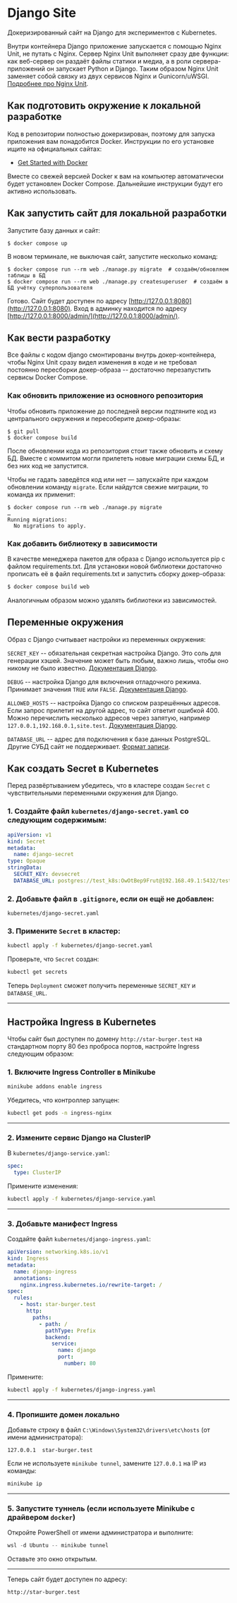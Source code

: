 # Django Site

Докеризированный сайт на Django для экспериментов с Kubernetes.

Внутри контейнера Django приложение запускается с помощью Nginx Unit, не путать с Nginx. Сервер Nginx Unit выполняет сразу две функции: как веб-сервер он раздаёт файлы статики и медиа, а в роли сервера-приложений он запускает Python и Django. Таким образом Nginx Unit заменяет собой связку из двух сервисов Nginx и Gunicorn/uWSGI. [Подробнее про Nginx Unit](https://unit.nginx.org/).

## Как подготовить окружение к локальной разработке

Код в репозитории полностью докеризирован, поэтому для запуска приложения вам понадобится Docker. Инструкции по его установке ищите на официальных сайтах:

- [Get Started with Docker](https://www.docker.com/get-started/)

Вместе со свежей версией Docker к вам на компьютер автоматически будет установлен Docker Compose. Дальнейшие инструкции будут его активно использовать.

## Как запустить сайт для локальной разработки

Запустите базу данных и сайт:

```shell
$ docker compose up
```

В новом терминале, не выключая сайт, запустите несколько команд:

```shell
$ docker compose run --rm web ./manage.py migrate  # создаём/обновляем таблицы в БД
$ docker compose run --rm web ./manage.py createsuperuser  # создаём в БД учётку суперпользователя
```

Готово. Сайт будет доступен по адресу [http://127.0.0.1:8080](http://127.0.0.1:8080). Вход в админку находится по адресу [http://127.0.0.1:8000/admin/](http://127.0.0.1:8000/admin/).

## Как вести разработку

Все файлы с кодом django смонтированы внутрь докер-контейнера, чтобы Nginx Unit сразу видел изменения в коде и не требовал постоянно пересборки докер-образа -- достаточно перезапустить сервисы Docker Compose.

### Как обновить приложение из основного репозитория

Чтобы обновить приложение до последней версии подтяните код из центрального окружения и пересоберите докер-образы:

``` shell
$ git pull
$ docker compose build
```

После обновлении кода из репозитория стоит также обновить и схему БД. Вместе с коммитом могли прилететь новые миграции схемы БД, и без них код не запустится.

Чтобы не гадать заведётся код или нет — запускайте при каждом обновлении команду `migrate`. Если найдутся свежие миграции, то команда их применит:

```shell
$ docker compose run --rm web ./manage.py migrate
…
Running migrations:
  No migrations to apply.
```

### Как добавить библиотеку в зависимости

В качестве менеджера пакетов для образа с Django используется pip с файлом requirements.txt. Для установки новой библиотеки достаточно прописать её в файл requirements.txt и запустить сборку докер-образа:

```sh
$ docker compose build web
```

Аналогичным образом можно удалять библиотеки из зависимостей.

<a name="env-variables"></a>
## Переменные окружения

Образ с Django считывает настройки из переменных окружения:

`SECRET_KEY` -- обязательная секретная настройка Django. Это соль для генерации хэшей. Значение может быть любым, важно лишь, чтобы оно никому не было известно. [Документация Django](https://docs.djangoproject.com/en/3.2/ref/settings/#secret-key).

`DEBUG` -- настройка Django для включения отладочного режима. Принимает значения `TRUE` или `FALSE`. [Документация Django](https://docs.djangoproject.com/en/3.2/ref/settings/#std:setting-DEBUG).

`ALLOWED_HOSTS` -- настройка Django со списком разрешённых адресов. Если запрос прилетит на другой адрес, то сайт ответит ошибкой 400. Можно перечислить несколько адресов через запятую, например `127.0.0.1,192.168.0.1,site.test`. [Документация Django](https://docs.djangoproject.com/en/3.2/ref/settings/#allowed-hosts).

`DATABASE_URL` -- адрес для подключения к базе данных PostgreSQL. Другие СУБД сайт не поддерживает. [Формат записи](https://github.com/jacobian/dj-database-url#url-schema).

## Как создать Secret в Kubernetes

Перед развёртыванием убедитесь, что в кластере создан `Secret` с чувствительными переменными окружения для Django.

### 1. Создайте файл `kubernetes/django-secret.yaml` со следующим содержимым:

```yaml
apiVersion: v1
kind: Secret
metadata:
  name: django-secret
type: Opaque
stringData:
  SECRET_KEY: devsecret
  DATABASE_URL: postgres://test_k8s:OwOtBep9Frut@192.168.49.1:5432/test_k8s
```

### 2. Добавьте файл в `.gitignore`, если он ещё не добавлен:

```
kubernetes/django-secret.yaml
```

### 3. Примените `Secret` в кластер:

```bash
kubectl apply -f kubernetes/django-secret.yaml
```

Проверьте, что `Secret` создан:

```bash
kubectl get secrets
```

Теперь `Deployment` сможет получить переменные `SECRET_KEY` и `DATABASE_URL`.

---

## Настройка Ingress в Kubernetes

Чтобы сайт был доступен по домену `http://star-burger.test` на стандартном порту 80 без проброса портов, настройте Ingress следующим образом:

### 1. Включите Ingress Controller в Minikube

```bash
minikube addons enable ingress
```

Убедитесь, что контроллер запущен:

```bash
kubectl get pods -n ingress-nginx
```

---

### 2. Измените сервис Django на ClusterIP

В `kubernetes/django-service.yaml`:

```yaml
spec:
  type: ClusterIP
```

Примените изменения:

```bash
kubectl apply -f kubernetes/django-service.yaml
```

---

### 3. Добавьте манифест Ingress

Создайте файл `kubernetes/django-ingress.yaml`:

```yaml
apiVersion: networking.k8s.io/v1
kind: Ingress
metadata:
  name: django-ingress
  annotations:
    nginx.ingress.kubernetes.io/rewrite-target: /
spec:
  rules:
    - host: star-burger.test
      http:
        paths:
          - path: /
            pathType: Prefix
            backend:
              service:
                name: django
                port:
                  number: 80
```

Примените:

```bash
kubectl apply -f kubernetes/django-ingress.yaml
```

---

### 4. Пропишите домен локально

Добавьте строку в файл `C:\Windows\System32\drivers\etc\hosts` (от имени администратора):

```
127.0.0.1  star-burger.test
```

Если не используете `minikube tunnel`, замените `127.0.0.1` на IP из команды:

```bash
minikube ip
```

---

### 5. Запустите туннель (если используете Minikube с драйвером `docker`)

Откройте PowerShell от имени администратора и выполните:

```powershell
wsl -d Ubuntu -- minikube tunnel
```

Оставьте это окно открытым.

---

Теперь сайт будет доступен по адресу:

```
http://star-burger.test
```
